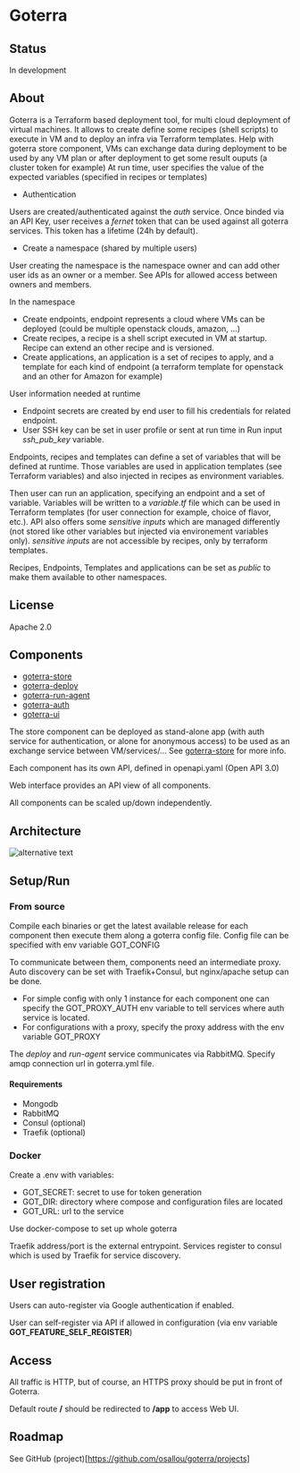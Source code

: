 # Goterra

## Status

In development

## About

Goterra is a Terraform based deployment tool, for multi cloud deployment of virtual machines.
It allows to create define some recipes (shell scripts) to execute in VM and to deploy an infra via Terraform templates.
Help with goterra store component, VMs can exchange data during deployment to be used by any VM plan or after deployment to get some result ouputs (a cluster token for example)
At run time, user specifies the value of the expected variables (specified in recipes or templates)

* Authentication

Users are created/authenticated against the *auth* service. Once binded via an API Key, user receives a *fernet* token that can be used against all goterra services. This token has a lifetime (24h by default).

* Create a namespace (shared by multiple users)

User creating the namespace is the namespace owner and can add other user ids as an owner or a member. See APIs for allowed access between owners and members.

In the namespace

* Create endpoints, endpoint represents a cloud where VMs can be deployed (could be multiple openstack clouds, amazon, ...)
* Create recipes, a recipe is a shell script executed in VM at startup. Recipe can extend an other recipe and is versioned.
* Create applications, an application is a set of recipes to apply, and a template for each kind of endpoint (a terraform template for openstack and an other for Amazon for example)

User information needed at runtime

* Endpoint secrets are created by end user to fill his credentials for related endpoint.
* User SSH key can be set in user profile or sent at run time in Run input *ssh_pub_key* variable.

Endpoints, recipes and templates can define a set of variables that will be defined at runtime. Those variables are used in application templates (see Terraform variables) and also injected in recipes as environment variables.

Then user can run an application, specifying an endpoint and a set of variable. Variables will be written to a *variable.tf* file which can be used in Terraform templates (for user connection for example, choice of flavor, etc.). API also offers some *sensitive inputs* which are managed differently (not stored like other variables but injected via environement variables only). *sensitive inputs* are not accessible by recipes, only by terraform templates.

Recipes, Endpoints, Templates and applications can be set as *public* to make them available to other namespaces.

## License

Apache 2.0

## Components

* [goterra-store](https://github.com/osallou/goterra-store)
* [goterra-deploy](https://github.com/osallou/goterra-deploy)
* [goterra-run-agent](https://github.com/osallou/goterra-run-agent)
* [goterra-auth](https://github.com/osallou/goterra-auth)
* [goterra-ui](https://github.com/osallou/goterra-ui)

The store component can be deployed as stand-alone app (with auth service for authentication, or alone for anonymous access) to be used as an exchange service between VM/services/... See [goterra-store](https://github.com/osallou/goterra-store) for more info.

Each component has its own API, defined in openapi.yaml (Open API 3.0)

Web interface provides an API view of all components.

All components can be scaled up/down independently.

## Architecture

![alternative text](http://www.plantuml.com/plantuml/proxy?src=https://raw.github.com/osallou/goterra-docker/master/architecture.txt)

## Setup/Run

### From source

Compile each binaries or get the latest available release for each component then execute them along a goterra config file. Config file can be specified with env variable GOT_CONFIG

To communicate between them, components need an intermediate proxy. Auto discovery can be set with Traefik+Consul, but nginx/apache setup can be done.

* For simple config with only 1 instance for each component one can specify the GOT_PROXY_AUTH env variable to tell services where auth service is located.
* For configurations with a proxy, specify the proxy address with the env variable GOT_PROXY

The *deploy* and *run-agent* service communicates via RabbitMQ. Specify amqp connection url in goterra.yml file.

#### Requirements

* Mongodb
* RabbitMQ
* Consul (optional)
* Traefik (optional)

### Docker

Create a .env with variables:

* GOT_SECRET: secret to use for token generation
* GOT_DIR: directory where compose and configuration files are located
* GOT_URL: url to the service

Use docker-compose to set up whole goterra

Traefik address/port is the external entrypoint. Services register to consul which is used by Traefik for service discovery.

## User registration

Users can auto-register via Google authentication if enabled.

User can self-register via API if allowed in configuration (via env variable **GOT_FEATURE_SELF_REGISTER**)

## Access

All traffic is HTTP, but of course, an HTTPS proxy should be put in front of Goterra.

Default route **/** should be redirected to **/app** to access Web UI.

## Roadmap

See GitHub (project)[https://github.com/osallou/goterra/projects] 